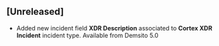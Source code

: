 ## [Unreleased]
- Added new incident field **XDR Description** associated to **Cortex XDR Incident** incident type. Available from Demsito 5.0